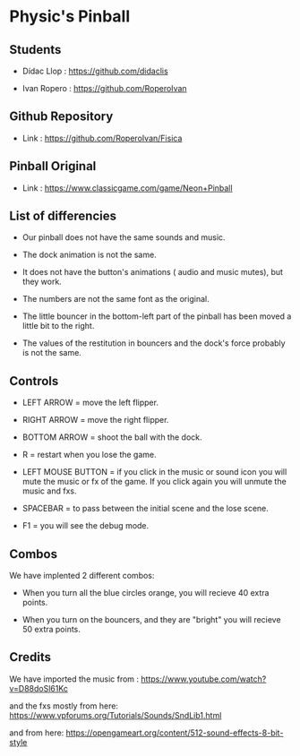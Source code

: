 # Physic's Pinball


## Students

- Dídac Llop : https://github.com/didaclis

- Ivan Ropero : https://github.com/RoperoIvan


## Github Repository

- Link : https://github.com/RoperoIvan/Fisica


## Pinball Original

- Link : https://www.classicgame.com/game/Neon+Pinball

## List of differencies

- Our pinball does not have the same sounds and music.

- The dock animation is not the same.

- It does not have the button's animations ( audio and music mutes), but they work.

- The numbers are not the same font as the original.

- The little bouncer in the bottom-left part of the pinball has been moved a little bit to the right.

- The values of the restitution in bouncers and the dock's force probably is not the same.


## Controls

- LEFT ARROW = move the left flipper.

- RIGHT ARROW = move the right flipper.

- BOTTOM ARROW = shoot the ball with the dock.

- R = restart when you lose the game.

- LEFT MOUSE BUTTON = if you click in the music or sound icon you will mute the music or fx of the game. If you click again you will unmute the music and fxs.

- SPACEBAR = to pass between the initial scene and the lose scene.

- F1 = you will see the debug mode.

## Combos

We have implented 2 different combos:

- When you turn all the blue circles orange, you will recieve 40 extra points.

- When you turn on the bouncers, and they are "bright" you will recieve 50 extra points.


## Credits

We have imported the music from : https://www.youtube.com/watch?v=D88doSl61Kc

and the fxs mostly from here: https://www.vpforums.org/Tutorials/Sounds/SndLib1.html 

and from here: https://opengameart.org/content/512-sound-effects-8-bit-style
